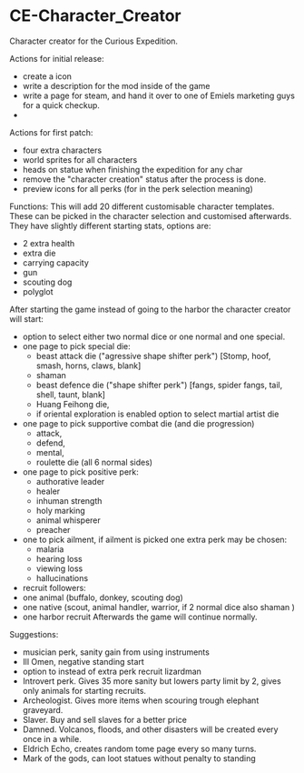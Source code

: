 # CE-Character_Creator
Character creator for the Curious Expedition.

Actions for initial release:
- create a icon
- write a description for the mod inside of the game
- write a page for steam, and hand it over to one of Emiels marketing guys for a quick checkup.
- 

Actions for first patch:
- four extra characters
- world sprites for all characters
- heads on statue when finishing the expedition for any char
- remove the "character creation" status after the process is done.
- preview icons for all perks (for in the perk selection meaning)



Functions:
This will add 20 different customisable character templates. These can be picked in the character selection and customised afterwards.
They have slightly different starting stats, options are:
  - 2 extra health
  - extra die
  - carrying capacity
  - gun
  - scouting dog
  - polyglot


After starting the game instead of going to the harbor the character creator will start:
- option to select either two normal dice or one normal and one special.
- one page to pick special die:
  - beast attack die ("agressive shape shifter perk") [Stomp, hoof, smash, horns, claws, blank]
  - shaman
  - beast defence die ("shape shifter perk") [fangs, spider fangs, tail, shell, taunt, blank]
  - Huang Feihong die, 
  - if oriental exploration is enabled option to select martial artist die
- one page to pick supportive combat die (and die progression)
  - attack, 
  - defend, 
  - mental, 
  - roulette die (all 6 normal sides)
- one page to pick positive perk:
  - authorative leader
  - healer
  - inhuman strength
  - holy marking
  - animal whisperer
  - preacher
- one to pick ailment, if ailment is picked one extra perk may be chosen:
  - malaria
  - hearing loss
  - viewing loss
  - hallucinations
-  recruit followers:
  - one animal (buffalo, donkey, scouting dog)
  - one native (scout, animal handler, warrior, if 2 normal dice also shaman )
  - one harbor recruit
Afterwards the game will continue normally.

Suggestions:
- musician perk, sanity gain from using instruments
- Ill Omen, negative standing start
- option to instead of extra perk recruit lizardman
- Introvert perk. Gives 35 more sanity but lowers party limit by 2, gives only animals for starting recruits.
- Archeologist. Gives more items when scouring trough elephant graveyard.
- Slaver. Buy and sell slaves for a better price
- Damned. Volcanos, floods, and other disasters will be created every once in a while.
- Eldrich Echo, creates random tome page every so many turns.
- Mark of the gods, can loot statues without penalty to standing
